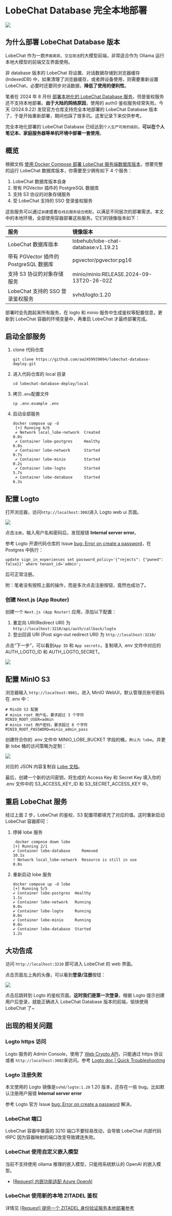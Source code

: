 # LobeChat Database 完全本地部署

![](https://github.com/alwqx/picx-images-hosting/raw/master/blog/2024/lobe-logo.969nnpc3dn.webp)

## 为什么部署 LobeChat Database 版本

LobeChat 作为一款`界面美观`、`交互简洁`的大模型前端，非常适合作为 Ollama 运行本地大模型的前端交互界面使用。

非 database 版本的 LobeChat 将设置、对话数据存储到浏览器缓存 (IndexedDB) 中，如果清理了浏览器缓存，或者跨设备使用，则需要重新设置 LobeChat，必要时还要同步对话数据，**降低了使用的便利性**。

笔者在 2024 年 8 月份 [部署本地化的 LobeChat Database 服务](https://alwq.xyz/post/2024-08-07-lobechat-database-deploy/)，但是鉴权服务还不支持本地部署。**由于大陆的网络原因**，使用的 auth0 鉴权服务经常失败。今天 (2024.9.22) 发现官方仓库支持完全本地部署的 LobeChat Database 版本了，于是开始重新部署，期间也踩了很多坑。这里记录下来仅供参考。

完全本地化部署的 LobeChat Database 已经达到`个人生产可用的级别`，**可以在个人笔记本、家庭服务器等单机环境中部署一套使用**。

## 概览

根据文档 [使用 Docker Compose 部署 LobeChat 服务端数据库版本](https://lobehub.com/zh/docs/self-hosting/server-database/docker-compose)，想要完整的运行 LobeChat 数据库版本，你需要至少拥有如下 4 个服务：

1. LobeChat 数据库版本自身
2. 带有 PGVector 插件的 PostgreSQL 数据库
3. 支持 S3 协议的对象存储服务
4. 受 LobeChat 支持的 SSO 登录鉴权服务

这些服务可以通过`自建`或者`在线云服务组合搭配`，以满足不同层次的部署需求。本文中的本地环境，全部使用容器部署这些服务。它们的镜像版本如下：

| 服务                                   | 镜像版本                                 |
| :------------------------------------- | :--------------------------------------- |
| LobeChat 数据库版本                    | lobehub/lobe-chat-database:v1.19.21      |
| 带有 PGVector 插件的 PostgreSQL 数据库 | pgvector/pgvector:pg16                   |
| 支持 S3 协议的对象存储服务             | minio/minio:RELEASE.2024-09-13T20-26-02Z |
| LobeChat 支持的 SSO 登录鉴权服务       | svhd/logto:1.20                          |

部署时会先跑起来所有服务，在 logto 和 minio 服务中生成鉴权等配置信息，更新到 LobeChat 容器的环境变量中，再重启 LobeChat 才最终部署完成。

## 启动全部服务

1. clone 代码仓库

   ```shell
   git clone https://github.com/aa2459939094/lobechat-database-deploy.git
   ```

2. 进入代码仓库的 local 目录

   ```shell
   cd lobechat-database-deploy/local
   ```

3. 拷贝`.env`配置文件

   ```shell
   cp .env.example .env
   ```

4. 启动全部服务

   ```shell
   docker compose up -d
    [+] Running 6/6
    ✔ Network local_lobe-network  Created                                                                                                                           0.0s
    ✔ Container lobe-postgres     Healthy                                                                                                                           6.8s
    ✔ Container lobe-network      Started                                                                                                                           0.7s
    ✔ Container lobe-minio        Started                                                                                                                           0.2s
    ✔ Container lobe-logto        Started                                                                                                                           5.7s
    ✔ Container lobe-database     Started                                                                                                                           6.3s
   ```

## 配置 Logto

打开浏览器，访问`http://localhost:3002`进入 Logto web ui 页面。

![](https://github.com/alwqx/picx-images-hosting/raw/master/blog/2024/lobe-local-1-logto-register.6t72zse1ix.webp)

点击`注册`，输入用户名和密码后，发现报错 **Internal server error**。

参考 Logto 开源代码仓库的 Issue [bug: Error on create a password](https://github.com/logto-io/logto/issues/6577#issuecomment-2359921567)，在 Postgres 中执行：

```shell
update sign_in_experiences set password_policy='{"rejects": {"pwned": false}}' where tenant_id='admin';
```

后可正常注册。

附：笔者没有按照上面的操作，而是多次点击注册按钮，竟然也成功了。

### 创建 Next.js (App Router)

创建一个 `Next.js (App Router)` 应用，添加以下配置：

1. 重定向 URI(Redirect URI) 为 `http://localhost:3210/api/auth/callback/logto`
2. 登出回调 URI (Post sign-out redirect URI) 为 `http://localhost:3210/`

点击“下一步”，可以看到`App ID` 和 `App secrets`，复制填入 .env 文件中对应的 AUTH_LOGTO_ID 和 AUTH_LOGTO_SECRET。

![](https://github.com/alwqx/picx-images-hosting/raw/master/blog/2024/20240922-lobe-local-3-logto-secret.8l01uptpi5.webp)

## 配置 MinIO S3

浏览器输入 `http://localhost:9001`，进入 MinIO WebUI，默认管理员账号密码在 .env 中：

```env
# MinIO S3 配置
# minio root 用户名，要求超过 3 个字符
MINIO_ROOT_USER=admin
# minio root 用户密码，要求超过 8 个字符
MINIO_ROOT_PASSWORD=minio_admin_pass
```

创建符合你的 .env 文件中 MINIO_LOBE_BUCKET 字段的桶，`默认为 lobe`。并更新 lobe 桶的访问策略为定制：

![](https://github.com/alwqx/picx-images-hosting/raw/master/blog/2024/20240922-lobe-local-4-minio-access-policy.5mnrr7qk1j.webp)

对应的 JSON 内容复制自 [Lobe 文档](https://lobehub.com/zh/docs/self-hosting/server-database/docker-compose#%E9%85%8D%E7%BD%AE-min-io-s-3)。

最后，创建一个新的访问密钥，将生成的 Access Key 和 Secret Key 填入你的 .env 文件中的 S3_ACCESS_KEY_ID 和 S3_SECRET_ACCESS_KEY 中。

## 重启 LobeChat 服务

经过上面 2 步，LobeChat 的鉴权、S3 配置项都填充了对应的值。这时重新启动 LobeChat 容器即可：

1. 停掉 lobe 服务

   ```shell
    docker compose down lobe
   [+] Running 2/1
   ✔ Container lobe-database     Removed                                                                                                                          10.1s
   ! Network local_lobe-network  Resource is still in use                                                                                                          0.0s
   ```

2. 重新启动 lobe 服务

   ```shell
   docker compose up -d lobe
   [+] Running 5/5
   ✔ Container lobe-postgres  Healthy                                                                                                                              1.1s
   ✔ Container lobe-network   Running                                                                                                                              0.0s
   ✔ Container lobe-logto     Running                                                                                                                              0.0s
   ✔ Container lobe-minio     Running                                                                                                                              0.0s
   ✔ Container lobe-database  Started                                                                                                                              1.2s
   ```

## 大功告成

访问 `http://localhost:3210` 即可进入 LobeChat 的 web 界面。

点击页面左上角的头像，可以看到**登录/注册**按钮：

![](https://github.com/alwqx/picx-images-hosting/raw/master/blog/2024/20240922-lobe-local-5-login.9kg57wcn9j.webp)

点击后跳转到 Logto 的鉴权页面。**这时我们是第一次登录**，根据 Logto 提示创建用户后登录，就能正确进入 LobeChat Database 版本的前端，愉快使用 LobeChat 了~

## 出现的相关问题

### Logto https 访问

Logto 服务的 Admin Console，使用了 [Web Crypto API](https://developer.mozilla.org/en-US/docs/Web/API/Web_Crypto_API)，只能通过 https 协议或者 `http://localhost:3002`来访问。参考 [Logto doc | Quick Troubleshooting](https://docs.logto.io/docs/get-started/#quick-troubleshooting)

### Logto 注册失败

本文使用的 Logto 镜像是`svhd/logto:1.20` 1.20 版本，还存在一些 bug。比如默认注册用户报错 **Internal server error**

参考 Logto 官方 Issue [bug: Error on create a password](https://github.com/logto-io/logto/issues/6577#issuecomment-2359921567) 解决。

### LobeChat 端口

LobeChat 容器中暴露的 3210 端口不要轻易改动，会导致 LobeChat 内部代码 tRPC 因为容器映射的端口改变导致建连失败。

### LobeChat 使用自定义嵌入模型

当前不支持使用 ollama 推理的嵌入模型，只能用系统默认的 OpenAI 的嵌入模型。

- [[Request] 内嵌功能适配 Azure OpenAI](https://github.com/lobehub/lobe-chat/issues/4017)

### LobeChat 使用新的本地 ZITADEL 鉴权

详情见 [[Request] 提供一个 ZITADEL 身份验证服务本地部署参考](https://github.com/lobehub/lobe-chat/issues/4060)
